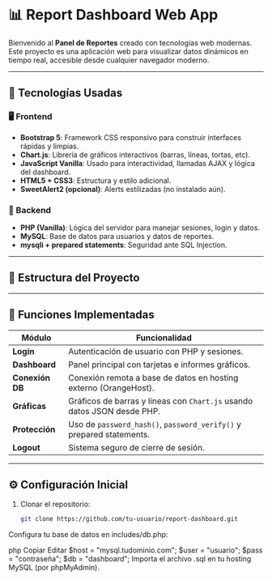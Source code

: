 # 📊 Report Dashboard Web App

Bienvenido al **Panel de Reportes** creado con tecnologías web modernas.  
Este proyecto es una aplicación web para visualizar datos dinámicos en tiempo real, accesible desde cualquier navegador moderno.

---

## 🚀 Tecnologías Usadas

### 🖥️ Frontend
- **Bootstrap 5**: Framework CSS responsivo para construir interfaces rápidas y limpias.
- **Chart.js**: Librería de gráficos interactivos (barras, líneas, tortas, etc).
- **JavaScript Vanilla**: Usado para interactividad, llamadas AJAX y lógica del dashboard.
- **HTML5 + CSS3**: Estructura y estilo adicional.
- **SweetAlert2 (opcional)**: Alerts estilizadas (no instalado aún).

### 🧠 Backend
- **PHP (Vanilla)**: Lógica del servidor para manejar sesiones, login y datos.
- **MySQL**: Base de datos para usuarios y datos de reportes.
- **mysqli + prepared statements**: Seguridad ante SQL Injection.

---

## 🧩 Estructura del Proyecto


---

## 🔐 Funciones Implementadas

| Módulo           | Funcionalidad                                                                 |
|------------------|--------------------------------------------------------------------------------|
| **Login**        | Autenticación de usuario con PHP y sesiones.                                  |
| **Dashboard**    | Panel principal con tarjetas e informes gráficos.                             |
| **Conexión DB**  | Conexión remota a base de datos en hosting externo (OrangeHost).              |
| **Gráficas**     | Gráficos de barras y líneas con `Chart.js` usando datos JSON desde PHP.       |
| **Protección**   | Uso de `password_hash()`, `password_verify()` y prepared statements.          |
| **Logout**       | Sistema seguro de cierre de sesión.                                           |

---

## ⚙️ Configuración Inicial

1. Clonar el repositorio:
   ```bash
   git clone https://github.com/tu-usuario/report-dashboard.git

Configura tu base de datos en includes/db.php:

php
Copiar
Editar
$host = "mysql.tudominio.com";
$user = "usuario";
$pass = "contraseña";
$db   = "dashboard";
Importa el archivo .sql en tu hosting MySQL (por phpMyAdmin).